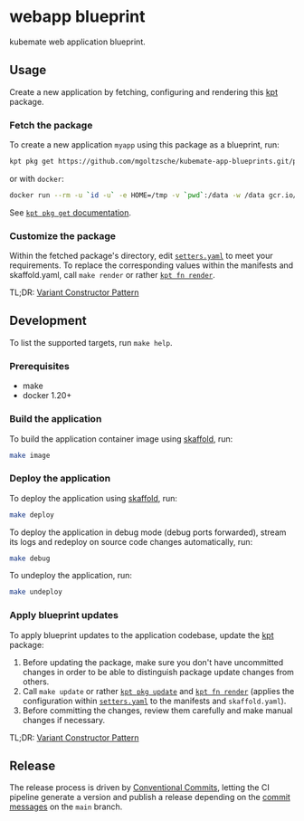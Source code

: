 # webapp blueprint

kubemate web application blueprint.

## Usage
Create a new application by fetching, configuring and rendering this [kpt](https://kpt.dev/) package.

### Fetch the package
To create a new application `myapp` using this package as a blueprint, run:
```sh
kpt pkg get https://github.com/mgoltzsche/kubemate-app-blueprints.git/packages/webapp[@VERSION] myapp
```

or with `docker`:
```sh
docker run --rm -u `id -u` -e HOME=/tmp -v `pwd`:/data -w /data gcr.io/kpt-dev/kpt:v1.0.0-beta.21 pkg get https://github.com/mgoltzsche/kubemate-app-blueprints.git/packages/webapp myapp
```

See [`kpt pkg get` documentation](https://kpt.dev/reference/cli/pkg/get/).

### Customize the package
Within the fetched package's directory, edit [`setters.yaml`](./setters.yaml) to meet your requirements.
To replace the corresponding values within the manifests and skaffold.yaml, call `make render` or rather [`kpt fn render`](https://kpt.dev/reference/cli/fn/render/).

TL;DR: [Variant Constructor Pattern](https://kpt.dev/guides/variant-constructor-pattern)

## Development

To list the supported targets, run `make help`.

### Prerequisites

* make
* docker 1.20+

### Build the application
To build the application container image using [skaffold](https://skaffold.dev), run:
```sh
make image
```

### Deploy the application
To deploy the application using [skaffold](https://skaffold.dev), run:
```sh
make deploy
```
To deploy the application in debug mode (debug ports forwarded), stream its logs and redeploy on source code changes automatically, run:
```sh
make debug
```

To undeploy the application, run:
```sh
make undeploy
```

### Apply blueprint updates
To apply blueprint updates to the application codebase, update the [kpt](https://kpt.dev/) package:
1. Before updating the package, make sure you don't have uncommitted changes in order to be able to distinguish package update changes from others.
2. Call `make update` or rather [`kpt pkg update`](https://kpt.dev/reference/cli/pkg/update/) and [`kpt fn render`](https://kpt.dev/reference/cli/fn/render/) (applies the configuration within [`setters.yaml`](./setters.yaml) to the manifests and `skaffold.yaml`).
3. Before committing the changes, review them carefully and make manual changes if necessary.

TL;DR: [Variant Constructor Pattern](https://kpt.dev/guides/variant-constructor-pattern)

## Release

The release process is driven by [Conventional Commits](https://www.conventionalcommits.org/en/v1.0.0-beta.4/), letting the CI pipeline generate a version and publish a release depending on the [commit messages](https://github.com/caarlos0/svu#commit-messages-vs-what-they-do) on the `main` branch.
